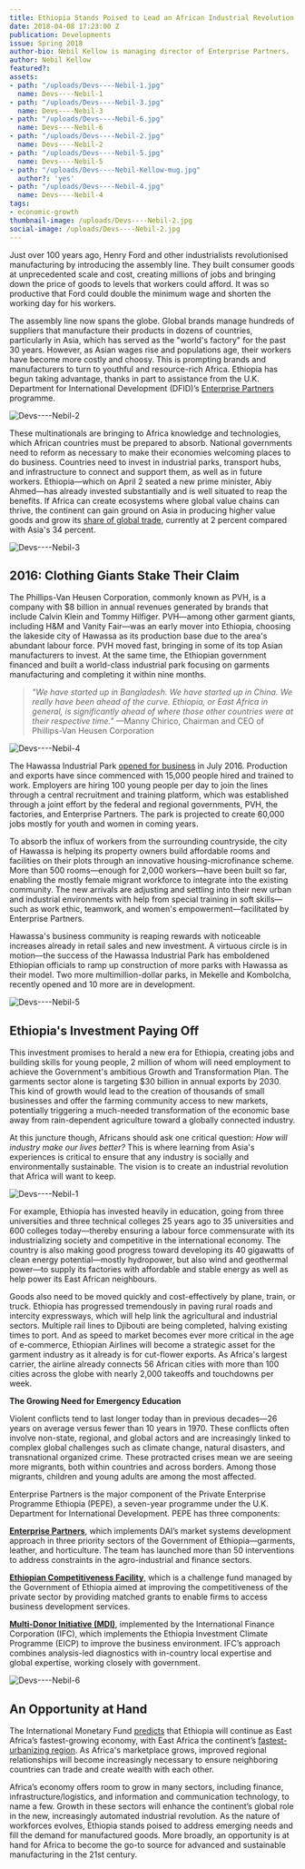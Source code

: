 ```yaml
---
title: Ethiopia Stands Poised to Lead an African Industrial Revolution
date: 2018-04-08 17:23:00 Z
publication: Developments
issue: Spring 2018
author-bio: Nebil Kellow is managing director of Enterprise Partners.
author: Nebil Kellow
featured?: 
assets:
- path: "/uploads/Devs----Nebil-1.jpg"
  name: Devs----Nebil-1
- path: "/uploads/Devs----Nebil-3.jpg"
  name: Devs----Nebil-3
- path: "/uploads/Devs----Nebil-6.jpg"
  name: Devs----Nebil-6
- path: "/uploads/Devs----Nebil-2.jpg"
  name: Devs----Nebil-2
- path: "/uploads/Devs----Nebil-5.jpg"
  name: Devs----Nebil-5
- path: "/uploads/Devs----Nebil-Kellow-mug.jpg"
  author?: 'yes'
- path: "/uploads/Devs----Nebil-4.jpg"
  name: Devs----Nebil-4
tags:
- economic-growth
thumbnail-image: /uploads/Devs----Nebil-2.jpg
social-image: /uploads/Devs----Nebil-2.jpg
---
```


Just over 100 years ago, Henry Ford and other industrialists revolutionised manufacturing by introducing the assembly line. They built consumer goods at unprecedented scale and cost, creating millions of jobs and bringing down the price of goods to levels that workers could afford. It was so productive that Ford could double the minimum wage and shorten the working day for his workers.




The assembly line now spans the globe. Global brands manage hundreds of suppliers that manufacture their products in dozens of countries, particularly in Asia, which has served as the "world's factory" for the past 30 years. However, as Asian wages rise and populations age, their workers have become more costly and choosy. This is prompting brands and manufacturers to turn to youthful and resource-rich Africa. Ethiopia has begun taking advantage, thanks in part to assistance from the U.K. Department for International Development (DFID)’s [Enterprise Partners](https://www.dai.com/our-work/projects/ethiopia-private-enterprise-programme-ethiopia-pepe) programme.

![Devs----Nebil-2](/uploads/Devs----Nebil-2.jpg) 

These multinationals are bringing to Africa knowledge and technologies, which African countries must be prepared to absorb. National governments need to reform as necessary to make their economies welcoming places to do business. Countries need to invest in industrial parks, transport hubs, and infrastructure to connect and support them, as well as in future workers. Ethiopia—which on April 2 seated a new prime minister, Abiy Ahmed—has already invested substantially and is well situated to reap the benefits. If Africa can create ecosystems where global value chains can thrive, the continent can gain ground on Asia in producing higher value goods and grow its [share of global trade](https://www.wto.org/english/res_e/statis_e/wts2016_e/wts2016_e.pdf), currently at 2 percent compared with Asia's 34 percent.

![Devs----Nebil-3](/uploads/Devs----Nebil-3.jpg) 

## 2016: Clothing Giants Stake Their Claim

The Phillips-Van Heusen Corporation, commonly known as PVH, is a company with $8 billion in annual revenues generated by brands that include Calvin Klein and Tommy Hilfiger. PVH—among other garment giants, including H&M and Vanity Fair—was an early mover into Ethiopia, choosing the lakeside city of Hawassa as its production base due to the area's abundant labour force. PVH moved fast, bringing in some of its top Asian manufacturers to invest. At the same time, the Ethiopian government financed and built a world-class industrial park focusing on garments manufacturing and completing it within nine months.

> *"We have started up in Bangladesh. We have started up in China. We really have been ahead of the curve. Ethiopia, or East Africa in general, is significantly ahead of where those other countries were at their respective time."* —Manny Chirico, Chairman and CEO of Phillips-Van Heusen Corporation 

![Devs----Nebil-4](/uploads/Devs----Nebil-4.jpg) 

The Hawassa Industrial Park [opened for business](https://www.dai.com/news/development-secretary-priti-patel-stresses-economic-growth-in-visit-to-ethiopia-industrial-park) in July 2016. Production and exports have since commenced with 15,000 people hired and trained to work. Employers are hiring 100 young people per day to join the lines through a central recruitment and training platform, which was established through a joint effort by the federal and regional governments, PVH, the factories, and Enterprise Partners. The park is projected to create 60,000 jobs mostly for youth and women in coming years. 

To absorb the influx of workers from the surrounding countryside, the city of Hawassa is helping its property owners build affordable rooms and facilities on their plots through an innovative housing-microfinance scheme. More than 500 rooms—enough for 2,000 workers—have been built so far, enabling the mostly female migrant workforce to integrate into the existing community. The new arrivals are adjusting and settling into their new urban and industrial environments with help from special training in soft skills—such as work ethic, teamwork, and women's empowerment—facilitated by Enterprise Partners.

Hawassa's business community is reaping rewards with noticeable increases already in retail sales and new investment. A virtuous circle is in motion—the success of the Hawassa Industrial Park has emboldened Ethiopian officials to ramp up construction of more parks with Hawassa as their model. Two more multimillion-dollar parks, in Mekelle and Kombolcha, recently opened and 10 more are in development.

![Devs----Nebil-5](/uploads/Devs----Nebil-5.jpg) 

## Ethiopia's Investment Paying Off

This investment promises to herald a new era for Ethiopia, creating jobs and building skills for young people, 2 million of whom will need employment to achieve the Government's ambitious Growth and Transformation Plan. The garments sector alone is targeting $30 billion in annual exports by 2030. This kind of growth would lead to the creation of thousands of small businesses and offer the farming community access to new markets, potentially triggering a much-needed transformation of the economic base away from rain-dependent agriculture toward a globally connected industry. 

At this juncture though, Africans should ask one critical question: *How will industry make our lives better?* This is where learning from Asia's experiences is critical to ensure that any industry is socially and environmentally sustainable. The vision is to create an industrial revolution that Africa will want to keep.

![Devs----Nebil-1](/uploads/Devs----Nebil-1.jpg) 

For example, Ethiopia has invested heavily in education, going from three universities and three technical colleges 25 years ago to 35 universities and 600 colleges today—thereby ensuring a labour force commensurate with its industrializing society and competitive in the international economy. The country is also making good progress toward developing its 40 gigawatts of clean energy potential—mostly hydropower, but also wind and geothermal power—to supply its factories with affordable and stable energy as well as help power its East African neighbours.

Goods also need to be moved quickly and cost-effectively by plane, train, or truck. Ethiopia has progressed tremendously in paving rural roads and intercity expressways, which will help link the agricultural and industrial sectors. Multiple rail lines to Djibouti are being completed, halving existing times to port. And as speed to market becomes ever more critical in the age of e-commerce, Ethiopian Airlines will become a strategic asset for the garment industry as it already is for cut-flower exports. As Africa's largest carrier, the airline already connects 56 African cities with more than 100 cities across the globe with nearly 2,000 takeoffs and touchdowns per week.

<aside><p><strong>The Growing Need for Emergency Education</strong></p>
<p>Violent conflicts tend to last longer today than in previous decades—26 years on average versus fewer than 10 years in 1970. These conflicts often involve non-state, regional, and global actors and are increasingly linked to complex global challenges such as climate change, natural disasters, and transnational organized crime. These protracted crises mean we are seeing more migrants, both within countries and across borders. Among those migrants, children and young adults are among the most affected.</p>
<p>Enterprise Partners is the major component of the Private Enterprise Programme Ethiopia (PEPE), a seven-year programme under the U.K. Department for International Development. PEPE has three components:</p>
<p><strong><a href="http://enterprisepartners.org/">Enterprise Partners</a></strong>, which implements DAI’s market systems development approach in three priority sectors of the Government of Ethiopia—garments, leather, and horticulture. The team has launched more than 50 interventions to address constraints in the agro-industrial and finance sectors.</p>
<p><strong><a href="http://the-ecf.com/">Ethiopian Competitiveness Facility</a></strong>, which is a challenge fund managed by the Government of Ethiopia aimed at improving the competitiveness of the private sector by providing matched grants to enable firms to access business development services.</p>
<p><strong><a href="iati.dfid.gov.uk/iati_documents/5619008.odt">Multi-Donor Initiative (MDI)</a></strong>, implemented by the International Finance Corporation (IFC), which implements the Ethiopia Investment Climate Programme (EICP) to improve the business environment. IFC’s approach combines analysis-led diagnostics with in-country local expertise and global expertise, working closely with government.</p>
</aside>

![Devs----Nebil-6](/uploads/Devs----Nebil-6.jpg) 

## An Opportunity at Hand

The International Monetary Fund [predicts](http://www.imf.org/external/datamapper/NGDP_RPCH@WEO/OEMDC/ADVEC/WEOWORLD/ETH) that Ethiopia will continue as East Africa’s fastest-growing economy, with East Africa the continent’s [fastest-urbanizing region](http://www.un.org/en/development/desa/population/theme/urbanization/index.shtml). As Africa's marketplace grows, improved regional relationships will become increasingly necessary to ensure neighboring countries can trade and create wealth with each other.

Africa’s economy offers room to grow in many sectors, including finance, infrastructure/logistics, and information and communication technology, to name a few. Growth in these sectors will enhance the continent’s global role in the new, increasingly automated industrial revolution. As the nature of workforces evolves, Ethiopia stands poised to address emerging needs and fill the demand for manufactured goods. More broadly, an opportunity is at hand for Africa to become the go-to source for advanced and sustainable manufacturing in the 21st century.
